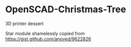 OpenSCAD-Christmas-Tree
=======================

3D printer dessert 

Star module shamelessly copied from https://gist.github.com/anoved/9622826
